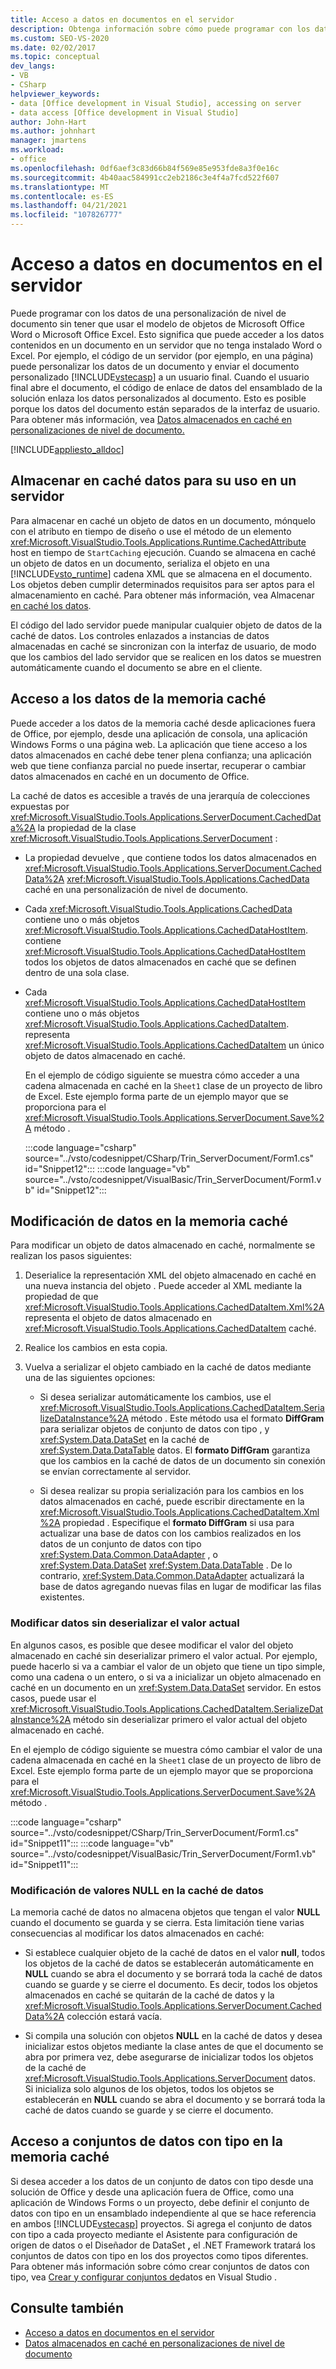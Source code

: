 ```yaml
---
title: Acceso a datos en documentos en el servidor
description: Obtenga información sobre cómo puede programar con los datos de una personalización de nivel de documento sin tener que usar el modelo de objetos de Microsoft Office Word o Microsoft Office Excel.
ms.custom: SEO-VS-2020
ms.date: 02/02/2017
ms.topic: conceptual
dev_langs:
- VB
- CSharp
helpviewer_keywords:
- data [Office development in Visual Studio], accessing on server
- data access [Office development in Visual Studio]
author: John-Hart
ms.author: johnhart
manager: jmartens
ms.workload:
- office
ms.openlocfilehash: 0df6aef3c83d66b84f569e85e953fde8a3f0e16c
ms.sourcegitcommit: 4b40aac584991cc2eb2186c3e4f4a7fcd522f607
ms.translationtype: MT
ms.contentlocale: es-ES
ms.lasthandoff: 04/21/2021
ms.locfileid: "107826777"
---
```

# <a name="access-data-in-documents-on-the-server"></a>Acceso a datos en documentos en el servidor
  Puede programar con los datos de una personalización de nivel de documento sin tener que usar el modelo de objetos de Microsoft Office Word o Microsoft Office Excel. Esto significa que puede acceder a los datos contenidos en un documento en un servidor que no tenga instalado Word o Excel. Por ejemplo, el código de un servidor (por ejemplo, en una página) puede personalizar los datos de un documento y enviar el documento personalizado [!INCLUDE[vstecasp](../sharepoint/includes/vstecasp-md.md)] a un usuario final. Cuando el usuario final abre el documento, el código de enlace de datos del ensamblado de la solución enlaza los datos personalizados al documento. Esto es posible porque los datos del documento están separados de la interfaz de usuario. Para obtener más información, vea [Datos almacenados en caché en personalizaciones de nivel de documento.](../vsto/cached-data-in-document-level-customizations.md)

 [!INCLUDE[appliesto_alldoc](../vsto/includes/appliesto-alldoc-md.md)]

## <a name="cache-data-for-use-on-a-server"></a>Almacenar en caché datos para su uso en un servidor
 Para almacenar en caché un objeto de datos en un documento, mónquelo con el atributo en tiempo de diseño o use el método de un elemento <xref:Microsoft.VisualStudio.Tools.Applications.Runtime.CachedAttribute> host en tiempo de `StartCaching` ejecución. Cuando se almacena en caché un objeto de datos en un documento, serializa el objeto en una [!INCLUDE[vsto_runtime](../vsto/includes/vsto-runtime-md.md)] cadena XML que se almacena en el documento. Los objetos deben cumplir determinados requisitos para ser aptos para el almacenamiento en caché. Para obtener más información, vea Almacenar [en caché los datos](../vsto/caching-data.md).

 El código del lado servidor puede manipular cualquier objeto de datos de la caché de datos. Los controles enlazados a instancias de datos almacenadas en caché se sincronizan con la interfaz de usuario, de modo que los cambios del lado servidor que se realicen en los datos se muestren automáticamente cuando el documento se abre en el cliente.

## <a name="access-data-in-the-cache"></a>Acceso a los datos de la memoria caché
 Puede acceder a los datos de la memoria caché desde aplicaciones fuera de Office, por ejemplo, desde una aplicación de consola, una aplicación Windows Forms o una página web. La aplicación que tiene acceso a los datos almacenados en caché debe tener plena confianza; una aplicación web que tiene confianza parcial no puede insertar, recuperar o cambiar datos almacenados en caché en un documento de Office.

 La caché de datos es accesible a través de una jerarquía de colecciones expuestas por <xref:Microsoft.VisualStudio.Tools.Applications.ServerDocument.CachedData%2A> la propiedad de la clase <xref:Microsoft.VisualStudio.Tools.Applications.ServerDocument> :

- La propiedad devuelve , que contiene todos los datos almacenados en <xref:Microsoft.VisualStudio.Tools.Applications.ServerDocument.CachedData%2A> <xref:Microsoft.VisualStudio.Tools.Applications.CachedData> caché en una personalización de nivel de documento.

- Cada <xref:Microsoft.VisualStudio.Tools.Applications.CachedData> contiene uno o más objetos <xref:Microsoft.VisualStudio.Tools.Applications.CachedDataHostItem>. contiene <xref:Microsoft.VisualStudio.Tools.Applications.CachedDataHostItem> todos los objetos de datos almacenados en caché que se definen dentro de una sola clase.

- Cada <xref:Microsoft.VisualStudio.Tools.Applications.CachedDataHostItem> contiene uno o más objetos <xref:Microsoft.VisualStudio.Tools.Applications.CachedDataItem>. representa <xref:Microsoft.VisualStudio.Tools.Applications.CachedDataItem> un único objeto de datos almacenado en caché.

  En el ejemplo de código siguiente se muestra cómo acceder a una cadena almacenada en caché en la `Sheet1` clase de un proyecto de libro de Excel. Este ejemplo forma parte de un ejemplo mayor que se proporciona para el <xref:Microsoft.VisualStudio.Tools.Applications.ServerDocument.Save%2A> método .

  :::code language="csharp" source="../vsto/codesnippet/CSharp/Trin_ServerDocument/Form1.cs" id="Snippet12":::
  :::code language="vb" source="../vsto/codesnippet/VisualBasic/Trin_ServerDocument/Form1.vb" id="Snippet12":::

## <a name="modify-data-in-the-cache"></a>Modificación de datos en la memoria caché
 Para modificar un objeto de datos almacenado en caché, normalmente se realizan los pasos siguientes:

1. Deserialice la representación XML del objeto almacenado en caché en una nueva instancia del objeto . Puede acceder al XML mediante la propiedad de que <xref:Microsoft.VisualStudio.Tools.Applications.CachedDataItem.Xml%2A> representa el objeto de datos almacenado en <xref:Microsoft.VisualStudio.Tools.Applications.CachedDataItem> caché.

2. Realice los cambios en esta copia.

3. Vuelva a serializar el objeto cambiado en la caché de datos mediante una de las siguientes opciones:

    - Si desea serializar automáticamente los cambios, use el <xref:Microsoft.VisualStudio.Tools.Applications.CachedDataItem.SerializeDataInstance%2A> método . Este método usa el formato **DiffGram** para serializar objetos de conjunto de datos con tipo , y <xref:System.Data.DataSet> en la caché de <xref:System.Data.DataTable> datos. El **formato DiffGram** garantiza que los cambios en la caché de datos de un documento sin conexión se envían correctamente al servidor.

    - Si desea realizar su propia serialización para los cambios en los datos almacenados en caché, puede escribir directamente en la <xref:Microsoft.VisualStudio.Tools.Applications.CachedDataItem.Xml%2A> propiedad . Especifique el **formato DiffGram** si usa para actualizar una base de datos con los cambios realizados en los datos de un conjunto de datos con tipo <xref:System.Data.Common.DataAdapter> , o <xref:System.Data.DataSet> <xref:System.Data.DataTable> . De lo contrario, <xref:System.Data.Common.DataAdapter> actualizará la base de datos agregando nuevas filas en lugar de modificar las filas existentes.

### <a name="modify-data-without-deserializing-the-current-value"></a>Modificar datos sin deserializar el valor actual
 En algunos casos, es posible que desee modificar el valor del objeto almacenado en caché sin deserializar primero el valor actual. Por ejemplo, puede hacerlo si va a cambiar el valor de un objeto que tiene un tipo simple, como una cadena o un entero, o si va a inicializar un objeto almacenado en caché en un documento en un <xref:System.Data.DataSet> servidor. En estos casos, puede usar el <xref:Microsoft.VisualStudio.Tools.Applications.CachedDataItem.SerializeDataInstance%2A> método sin deserializar primero el valor actual del objeto almacenado en caché.

 En el ejemplo de código siguiente se muestra cómo cambiar el valor de una cadena almacenada en caché en la `Sheet1` clase de un proyecto de libro de Excel. Este ejemplo forma parte de un ejemplo mayor que se proporciona para el <xref:Microsoft.VisualStudio.Tools.Applications.ServerDocument.Save%2A> método .

 :::code language="csharp" source="../vsto/codesnippet/CSharp/Trin_ServerDocument/Form1.cs" id="Snippet11":::
 :::code language="vb" source="../vsto/codesnippet/VisualBasic/Trin_ServerDocument/Form1.vb" id="Snippet11":::

### <a name="modify-null-values-in-the-data-cache"></a>Modificación de valores NULL en la caché de datos
 La memoria caché de datos no almacena objetos que tengan el valor **NULL** cuando el documento se guarda y se cierra. Esta limitación tiene varias consecuencias al modificar los datos almacenados en caché:

- Si establece cualquier objeto de la caché de datos en el valor **null**, todos los objetos de la caché de datos se establecerán automáticamente en **NULL** cuando se abra el documento y se borrará toda la caché de datos cuando se guarde y se cierre el documento. Es decir, todos los objetos almacenados en caché se quitarán de la caché de datos y la <xref:Microsoft.VisualStudio.Tools.Applications.ServerDocument.CachedData%2A> colección estará vacía.

- Si compila una solución con objetos **NULL** en la caché de datos y desea inicializar estos objetos mediante la clase antes de que el documento se abra por primera vez, debe asegurarse de inicializar todos los objetos de la caché de <xref:Microsoft.VisualStudio.Tools.Applications.ServerDocument> datos. Si inicializa solo algunos de los objetos, todos los objetos se establecerán en **NULL** cuando se abra el documento y se borrará toda la caché de datos cuando se guarde y se cierre el documento.

## <a name="access-typed-datasets-in-the-cache"></a>Acceso a conjuntos de datos con tipo en la memoria caché
 Si desea acceder a los datos de un conjunto de datos con tipo desde una solución de Office y desde una aplicación fuera de Office, como una aplicación de Windows Forms o un proyecto, debe definir el conjunto de datos con tipo en un ensamblado independiente al que se hace referencia en ambos [!INCLUDE[vstecasp](../sharepoint/includes/vstecasp-md.md)] proyectos. Si agrega el conjunto de datos con  tipo a cada proyecto mediante el Asistente para configuración de origen de datos o el Diseñador de DataSet **,** el .NET Framework tratará los conjuntos de datos con tipo en los dos proyectos como tipos diferentes. Para obtener más información sobre cómo crear conjuntos de datos con tipo, vea [Crear y configurar conjuntos de](../data-tools/create-and-configure-datasets-in-visual-studio.md)datos en Visual Studio .

## <a name="see-also"></a>Consulte también

- [Acceso a datos en documentos en el servidor](../vsto/accessing-data-in-documents-on-the-server.md)
- [Datos almacenados en caché en personalizaciones de nivel de documento](../vsto/cached-data-in-document-level-customizations.md)